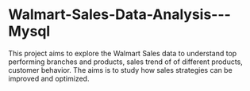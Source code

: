 # Walmart-Sales-Data-Analysis---Mysql
This project aims to explore the Walmart Sales data to understand top performing branches and products, sales trend of of different products, customer behavior. The aims is to study how sales strategies can be improved and optimized.
